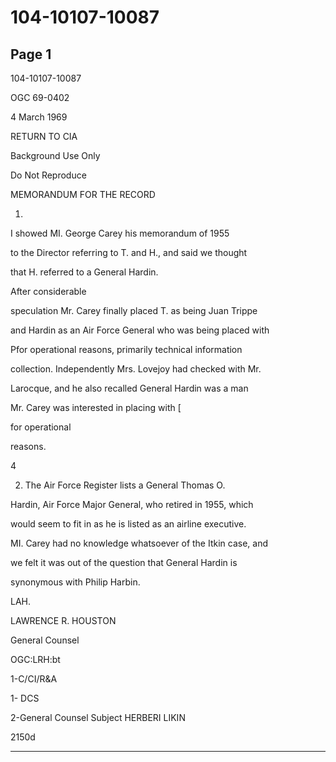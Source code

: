 # 104-10107-10087

## Page 1

104-10107-10087

OGC 69-0402

4 March 1969

RETURN TO CIA

Background Use Only

Do Not Reproduce

MEMORANDUM FOR THE RECORD

1.

I showed MI. George Carey his memorandum of 1955

to the Director referring to T. and H., and said we thought

that H. referred to a General Hardin.

After considerable

speculation Mr. Carey finally placed T. as being Juan Trippe

and Hardin as an Air Force General who was being placed with

Pfor operational reasons, primarily technical information

collection. Independently Mrs. Lovejoy had checked with Mr.

Larocque, and he also recalled General Hardin was a man

Mr. Carey was interested in placing with [

for operational

reasons.

4

2. The Air Force Register lists a General Thomas O.

Hardin, Air Force Major General, who retired in 1955, which

would seem to fit in as he is listed as an airline executive.

MI. Carey had no knowledge whatsoever of the Itkin case, and

we felt it was out of the question that General Hardin is

synonymous with Philip Harbin.

LAH.

LAWRENCE R. HOUSTON

General Counsel

OGC:LRH:bt

1-C/CI/R&A

1- DCS

2-General Counsel Subject HERBERI LIKIN

2150d

---

